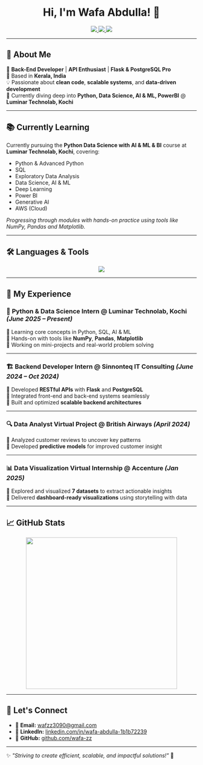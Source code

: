 <h1 align="center">Hi, I'm Wafa Abdulla! 👋</h1>

<p align="center">
  <a href="mailto:wafzz3090@gmail.com">
    <img src="https://img.shields.io/badge/Email-%23D14836?style=for-the-badge&logo=gmail&logoColor=white">
  </a>
  <a href="https://www.linkedin.com/in/wafa-abdulla-1b1b72239">
    <img src="https://img.shields.io/badge/LinkedIn-%230A66C2?style=for-the-badge&logo=linkedin&logoColor=white">
  </a>
  <a href="https://github.com/wafa-zz">
    <img src="https://img.shields.io/badge/GitHub-%23181717?style=for-the-badge&logo=github&logoColor=white">
  </a>
</p>

---

## 🚀 About Me

🎯 **Back-End Developer** | **API Enthusiast** | **Flask & PostgreSQL Pro**  
📍  Based in **Kerala, India**  
💡 Passionate about **clean code**, **scalable systems**, and **data-driven development**  
🌱 Currently diving deep into **Python, Data Science, AI & ML, PowerBI** @ **Luminar Technolab, Kochi**

---

## 📚 Currently Learning

Currently pursuing the **Python Data Science with AI & ML & BI** course at **Luminar Technolab, Kochi**, covering:

- Python & Advanced Python  
- SQL  
- Exploratory Data Analysis  
- Data Science, AI & ML  
- Deep Learning  
- Power BI  
- Generative AI  
- AWS (Cloud)

*Progressing through modules with hands-on practice using tools like NumPy, Pandas and Matplotlib.*


---

## 🛠 Languages & Tools

<p align="center">
  <img src="https://skillicons.dev/icons?i=python,flask,postgres,mysql,mongodb,git,github,postman,js,html,css,bootstrap,aws" />
</p>

---

## 💼 My Experience

### 🧠 **Python & Data Science Intern @ Luminar Technolab, Kochi** *(June 2025 – Present)*  
🔹 Learning core concepts in Python, SQL, AI & ML  
🔹 Hands-on with tools like **NumPy**, **Pandas**, **Matplotlib**  
🔹 Working on mini-projects and real-world problem solving 

---

### 🏗 **Backend Developer Intern @ Sinnonteq IT Consulting** *(June 2024 – Oct 2024)*  
🔹 Developed **RESTful APIs** with **Flask** and **PostgreSQL**  
🔹 Integrated front-end and back-end systems seamlessly  
🔹 Built and optimized **scalable backend architectures**

---

### 🔍 **Data Analyst Virtual Project @ British Airways** *(April 2024)*  
🔹 Analyzed customer reviews to uncover key patterns  
🔹 Developed **predictive models** for improved customer insight  

---

### 📊 **Data Visualization Virtual Internship @ Accenture** *(Jan 2025)*  
🔹 Explored and visualized **7 datasets** to extract actionable insights  
🔹 Delivered **dashboard-ready visualizations** using storytelling with data

---

## 📈 GitHub Stats

<p align="center">
  <img src="https://github-readme-stats.vercel.app/api?username=wafa-zz&show_icons=true&theme=radical" width="400px">
<!--   <img src="https://github-readme-streak-stats.herokuapp.com/?user=wafa-zz&theme=radical" width="400px"> -->
</p>

---

## 🔗 Let's Connect

- 📧 **Email:** [wafzz3090@gmail.com](mailto:wafzz3090@gmail.com)  
- 💼 **LinkedIn:** [linkedin.com/in/wafa-abdulla-1b1b72239](https://www.linkedin.com/in/wafa-abdulla-1b1b72239)  
- 🐙 **GitHub:** [github.com/wafa-zz](https://github.com/wafa-zz)

---

✨ *"Striving to create efficient, scalable, and impactful solutions!"* 🚀 

